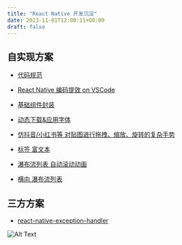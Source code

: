 ```yaml
---
title: "React Native 开发沉淀"
date: 2023-11-01T12:00:11+08:00
draft: false
---
```



## 自实现方案


* [代码规范]()


* [React Native 编码提效 on VSCode]()


* [基础组件封装]()


* [动态下载&应用字体]()


* [仿抖音/小红书等 对贴图进行拖拽、缩放、旋转的复杂手势]()


* [标签 富文本]()


* [瀑布流列表 自动滚动动画]()


* [横向 瀑布流列表]()





## 三方方案

* [react-native-exception-handler](https://github.com/a7ul/react-native-exception-handler)



![Alt Text](../images/2.jpg)  

